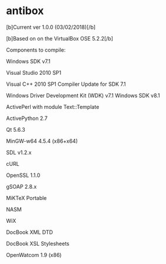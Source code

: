# antibox

[b]Current ver 1.0.0 (03/02/2018)[/b]



[b]Based on on the VirtualBox OSE 5.2.2[/b]



Components to compile:

Windows SDK v7.1

Visual Studio 2010 SP1

Visual C++ 2010 SP1 Compiler Update for SDK 7.1

Windows Driver Development Kit (WDK) v7.1
Windows SDK v8.1

ActivePerl with module Text::Template

ActivePython 2.7

Qt 5.6.3 

MinGW-w64 4.5.4 (x86+x64)

SDL v1.2.x 

cURL

OpenSSL 1.1.0

gSOAP 2.8.x

MiKTeX Portable

NASM

WiX

DocBook XML DTD

DocBook XSL Stylesheets

OpenWatcom 1.9 (x86)


